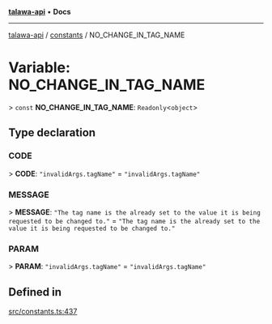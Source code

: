 [**talawa-api**](../../README.md) • **Docs**

***

[talawa-api](../../modules.md) / [constants](../README.md) / NO\_CHANGE\_IN\_TAG\_NAME

# Variable: NO\_CHANGE\_IN\_TAG\_NAME

\> `const` **NO\_CHANGE\_IN\_TAG\_NAME**: `Readonly`\<`object`\>

## Type declaration

### CODE

\> **CODE**: `"invalidArgs.tagName"` = `"invalidArgs.tagName"`

### MESSAGE

\> **MESSAGE**: `"The tag name is the already set to the value it is being requested to be changed to."` = `"The tag name is the already set to the value it is being requested to be changed to."`

### PARAM

\> **PARAM**: `"invalidArgs.tagName"` = `"invalidArgs.tagName"`

## Defined in

[src/constants.ts:437](https://github.com/PalisadoesFoundation/talawa-api/blob/0e711c6a6b57f55ab5776fc9c8edfc5ebc0b3d70/src/constants.ts#L437)
